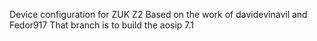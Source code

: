 Device configuration for ZUK Z2
Based on the work of davidevinavil and Fedor917
That branch is to build the aosip 7.1

